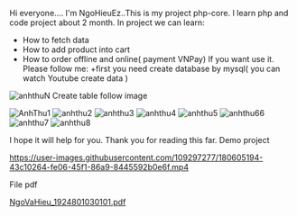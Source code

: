 Hi everyone.... I'm NgoHieuEz..This is my project php-core. I learn php and code project about 2 month.
In project we can learn:
  + How to fetch data
  + How to add product into cart
  + How to order offline and online( payment VNPay)
If you want use it. Please follow me:
  +first you need create database by mysql( you can watch Youtube create data )
  
![anhthuN](https://user-images.githubusercontent.com/109297277/180605118-c796accd-6e9f-4d9c-9fb1-51475e19b6f2.jpg)
Create table follow image

![AnhThu1](https://user-images.githubusercontent.com/109297277/180605148-2233c1ed-3330-44c3-901b-3b54a8e5b042.jpg)
![anhthu2](https://user-images.githubusercontent.com/109297277/180605149-0c6d80b1-95d9-4480-b78a-36312f20e72a.jpg)
![anhthu3](https://user-images.githubusercontent.com/109297277/180605151-962b6834-7872-4841-a448-11457379b7d3.jpg)
![anhthu4](https://user-images.githubusercontent.com/109297277/180605154-c2e77fc4-6e61-4772-949c-c56dd03e9b0c.jpg)
![anhthu5](https://user-images.githubusercontent.com/109297277/180605156-31dd622a-9544-4805-9a59-b3b038c1d32c.jpg)
![anhthu66](https://user-images.githubusercontent.com/109297277/180605161-c98e9dc8-6c64-49ca-bcdd-68b3badf540c.jpg)
![anhthu7](https://user-images.githubusercontent.com/109297277/180605164-4bfb8d6d-f615-478b-8b36-4b33329b8b66.jpg)
![anhthu8](https://user-images.githubusercontent.com/109297277/180605165-930a17a7-d170-42bf-bd88-c4ab7c7a6be6.jpg)

I hope it will help for you.
Thank you for reading this far.
Demo project


https://user-images.githubusercontent.com/109297277/180605194-43c10264-fe06-45f1-86a9-8445592b0e6f.mp4

File pdf

[NgoVaHieu_1924801030101.pdf](https://github.com/NgoHieuEasy/Website-ecome-php-Core/files/9190350/NgoVaHieu_1924801030101.pdf)
